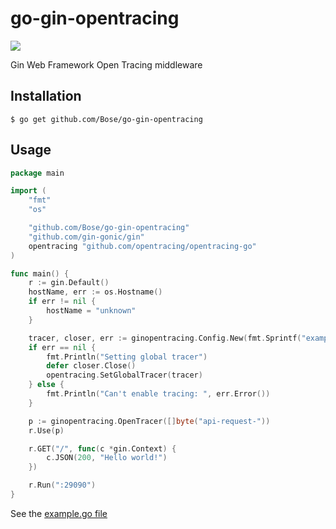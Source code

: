 # go-gin-opentracing
[![](https://godoc.org/github.com/Bose/go-gin-opentracing?status.svg)](https://godoc.org/github.com/Bose/go-gin-opentracing) 

Gin Web Framework Open Tracing middleware

## Installation

`$ go get github.com/Bose/go-gin-opentracing`

## Usage

```go
package main

import (
	"fmt"
	"os"

	"github.com/Bose/go-gin-opentracing"
	"github.com/gin-gonic/gin"
	opentracing "github.com/opentracing/opentracing-go"
)

func main() {
	r := gin.Default()
	hostName, err := os.Hostname()
	if err != nil {
		hostName = "unknown"
	}

	tracer, closer, err := ginopentracing.Config.New(fmt.Sprintf("example.go::%s", hostName))
	if err == nil {
		fmt.Println("Setting global tracer")
		defer closer.Close()
		opentracing.SetGlobalTracer(tracer)
	} else {
		fmt.Println("Can't enable tracing: ", err.Error())
	}

	p := ginopentracing.OpenTracer([]byte("api-request-"))
	r.Use(p)

	r.GET("/", func(c *gin.Context) {
		c.JSON(200, "Hello world!")
	})

	r.Run(":29090")
}

```

See the [example.go file](https://github.com/github.com/Bose/go-gin-opentracing/blob/master/example/example.go)

